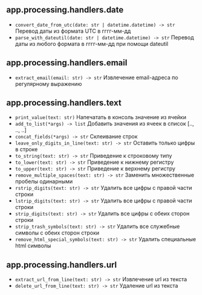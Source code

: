 ## app.processing.handlers.date
- `convert_date_from_utc(date: str | datetime.datetime) -> str` Перевод даты из формата UTC в гггг-мм-дд
- `parse_with_dateutil(date: str | datetime.datetime) -> str` Перевод даты из любого формата в гггг-мм-дд при помощи dateutil

## app.processing.handlers.email
- `extract_email(email: str) -> str` Извлечение email-адреса по регулярному выражению 

## app.processing.handlers.text
- `print_value(text: str)` Напечатать в консоль значение из ячейки
- `add_to_list(*args) -> list` Добавить значения из ячеек в список [.., .., ..]
- `concat_fields(*args) -> str` Склеивание строк
- `leave_only_digits_in_line(text: str) -> str` Оставить только цифры в строке
- `to_string(text: str) -> str` Приведение к строковому типу
- `to_lower(text: str) -> str` Приведение к нижнему регистру
- `to_upper(text: str) -> str` Приведение к верхнему регистру
- `remove_multiple_spaces(text: str) -> str` Заменить множественные пробелы одинарными
- `rstrip_digits(text: str) -> str` Удалить все цифры с правой части строки
- `lstrip_digits(text: str) -> str` Удалить все цифры с правой части строки
- `strip_digits(text: str) -> str` Удалить все цифры с обеих сторон строки
- `strip_trash_symbols(text: str) -> str` Удалить все служебные символы с обеих сторон строки
- `remove_html_special_symbols(text: str) -> str` Удалить специальные html символы

## app.processing.handlers.url
- `extract_url_from_line(text: str) -> str` Извлечение url из текста
- `delete_url_from_line(text: str) -> str` Удаление url из текста
